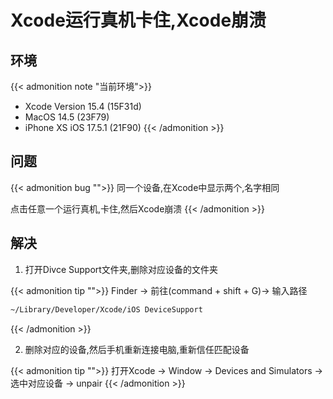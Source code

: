 # Xcode运行真机卡住,Xcode崩溃

## 环境

{{< admonition note "当前环境">}}
- Xcode Version 15.4 (15F31d)
- MacOS 14.5 (23F79)
- iPhone XS iOS 17.5.1 (21F90)
{{< /admonition >}}

## 问题

{{< admonition bug "">}}
同一个设备,在Xcode中显示两个,名字相同

点击任意一个运行真机,卡住,然后Xcode崩溃
{{< /admonition >}}



## 解决

1. 打开Divce Support文件夹,删除对应设备的文件夹

{{< admonition tip "">}}
Finder -> 前往(command + shift + G)-> 输入路径
```bash
~/Library/Developer/Xcode/iOS DeviceSupport
```
{{< /admonition >}}

2. 删除对应的设备,然后手机重新连接电脑,重新信任匹配设备

{{< admonition tip "">}}
打开Xcode -> Window -> Devices and Simulators -> 选中对应设备 -> unpair
{{< /admonition >}}







